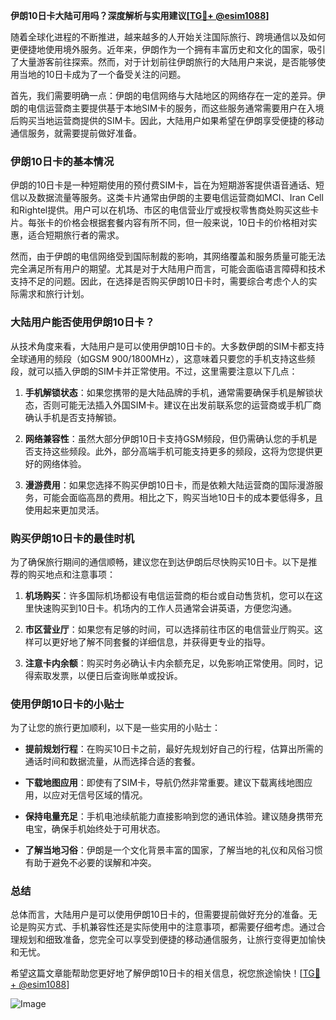 **伊朗10日卡大陆可用吗？深度解析与实用建议[[TG💪+ @esim1088](https://t.me/s/esim1088)]**

随着全球化进程的不断推进，越来越多的人开始关注国际旅行、跨境通信以及如何更便捷地使用境外服务。近年来，伊朗作为一个拥有丰富历史和文化的国家，吸引了大量游客前往探索。然而，对于计划前往伊朗旅行的大陆用户来说，是否能够使用当地的10日卡成为了一个备受关注的问题。

首先，我们需要明确一点：伊朗的电信网络与大陆地区的网络存在一定的差异。伊朗的电信运营商主要提供基于本地SIM卡的服务，而这些服务通常需要用户在入境后购买当地运营商提供的SIM卡。因此，大陆用户如果希望在伊朗享受便捷的移动通信服务，就需要提前做好准备。

### **伊朗10日卡的基本情况**

伊朗的10日卡是一种短期使用的预付费SIM卡，旨在为短期游客提供语音通话、短信以及数据流量等服务。这类卡片通常由伊朗的主要电信运营商如MCI、Iran Cell和Rightel提供。用户可以在机场、市区的电信营业厅或授权零售商处购买这些卡片。每张卡的价格会根据套餐内容有所不同，但一般来说，10日卡的价格相对实惠，适合短期旅行者的需求。

然而，由于伊朗的电信网络受到国际制裁的影响，其网络覆盖和服务质量可能无法完全满足所有用户的期望。尤其是对于大陆用户而言，可能会面临语言障碍和技术支持不足的问题。因此，在选择是否购买伊朗10日卡时，需要综合考虑个人的实际需求和旅行计划。

### **大陆用户能否使用伊朗10日卡？**

从技术角度来看，大陆用户是可以使用伊朗10日卡的。大多数伊朗的SIM卡都支持全球通用的频段（如GSM 900/1800MHz），这意味着只要您的手机支持这些频段，就可以插入伊朗的SIM卡并正常使用。不过，这里需要注意以下几点：

1. **手机解锁状态**：如果您携带的是大陆品牌的手机，通常需要确保手机是解锁状态，否则可能无法插入外国SIM卡。建议在出发前联系您的运营商或手机厂商确认手机是否支持解锁。
   
2. **网络兼容性**：虽然大部分伊朗10日卡支持GSM频段，但仍需确认您的手机是否支持这些频段。此外，部分高端手机可能支持更多的频段，这将为您提供更好的网络体验。

3. **漫游费用**：如果您选择不购买伊朗10日卡，而是依赖大陆运营商的国际漫游服务，可能会面临高昂的费用。相比之下，购买当地10日卡的成本要低得多，且使用起来更加灵活。

### **购买伊朗10日卡的最佳时机**

为了确保旅行期间的通信顺畅，建议您在到达伊朗后尽快购买10日卡。以下是推荐的购买地点和注意事项：

1. **机场购买**：许多国际机场都设有电信运营商的柜台或自动售货机，您可以在这里快速购买到10日卡。机场内的工作人员通常会讲英语，方便您沟通。

2. **市区营业厅**：如果您有足够的时间，可以选择前往市区的电信营业厅购买。这样可以更好地了解不同套餐的详细信息，并获得更专业的指导。

3. **注意卡内余额**：购买时务必确认卡内余额充足，以免影响正常使用。同时，记得索取发票，以便日后查询账单或投诉。

### **使用伊朗10日卡的小贴士**

为了让您的旅行更加顺利，以下是一些实用的小贴士：

- **提前规划行程**：在购买10日卡之前，最好先规划好自己的行程，估算出所需的通话时间和数据流量，从而选择合适的套餐。
  
- **下载地图应用**：即使有了SIM卡，导航仍然非常重要。建议下载离线地图应用，以应对无信号区域的情况。

- **保持电量充足**：手机电池续航能力直接影响到您的通讯体验。建议随身携带充电宝，确保手机始终处于可用状态。

- **了解当地习俗**：伊朗是一个文化背景丰富的国家，了解当地的礼仪和风俗习惯有助于避免不必要的误解和冲突。

### **总结**

总体而言，大陆用户是可以使用伊朗10日卡的，但需要提前做好充分的准备。无论是购买方式、手机兼容性还是实际使用中的注意事项，都需要仔细考虑。通过合理规划和细致准备，您完全可以享受到便捷的移动通信服务，让旅行变得更加愉快和无忧。

希望这篇文章能帮助您更好地了解伊朗10日卡的相关信息，祝您旅途愉快！[[TG💪+ @esim1088](https://t.me/s/esim1088)]  

![Image](https://i.postimg.cc/4NQfJmqS/Snipaste-2025-05-13-00-14-12.png)